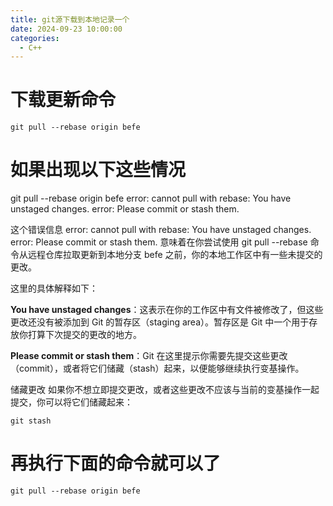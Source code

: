 ```yaml
---
title: git源下载到本地记录一个
date: 2024-09-23 10:00:00
categories:
  - C++
---
```




# 下载更新命令

```
git pull --rebase origin befe
```

# 如果出现以下这些情况

git pull --rebase origin befe
error: cannot pull with rebase: You have unstaged changes.
error: Please commit or stash them.


这个错误信息 error: cannot pull with rebase: You have unstaged changes. error: Please commit or stash them. 意味着在你尝试使用 git pull --rebase 命令从远程仓库拉取更新到本地分支 befe 之前，你的本地工作区中有一些未提交的更改。

这里的具体解释如下：

**You have unstaged changes**：这表示在你的工作区中有文件被修改了，但这些更改还没有被添加到 Git 的暂存区（staging area）。暂存区是 Git 中一个用于存放你打算下次提交的更改的地方。

**Please commit or stash them**：Git 在这里提示你需要先提交这些更改（commit），或者将它们储藏（stash）起来，以便能够继续执行变基操作。


储藏更改
如果你不想立即提交更改，或者这些更改不应该与当前的变基操作一起提交，你可以将它们储藏起来：
```
git stash
```

# 再执行下面的命令就可以了

```
git pull --rebase origin befe
```